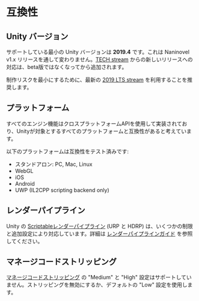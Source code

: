 # 互換性

## Unity バージョン

サポートしている最小の Unity バージョンは **2019.4** です。これは Naninovel v1.x リリースを通して変わりません。[TECH stream](https://blogs.unity3d.com/2018/04/09/new-plans-for-unity-releases-introducing-the-tech-and-long-term-support-lts-streams/) からの新しいリリースへの対応は、beta版ではなくなってから追加されます。

制作リスクを最小にするために、最新の [2019 LTS stream](https://unity3d.com/unity/qa/lts-releases?version=2019.4) を利用することを推奨します。

## プラットフォーム

すべてのエンジン機能はクロスプラットフォームAPIを使用して実装されており、Unityが対象とするすべてのプラットフォームと互換性があると考えています。

以下のプラットフォームは互換性をテスト済みです:
* スタンドアロン: PC, Mac, Linux
* WebGL
* iOS
* Android
* UWP (IL2CPP scripting backend only)

## レンダーパイプライン

Unity の [Scriptableレンダーパイプライン](https://docs.unity3d.com/Manual/render-pipelines.html) (URP と HDRP) は、いくつかの制限と追加設定により対応しています。詳細は [レンダーパイプラインガイド](/ja/guide/render-pipelines.md) を参照してください。

## マネージコードストリッピング

[マネージコードストリッピング](https://docs.unity3d.com/Manual/ManagedCodeStripping.html) の "Medium" と "High" 設定はサポートしていません。ストリッピングを無効にするか、デフォルトの "Low" 設定を使用します。
